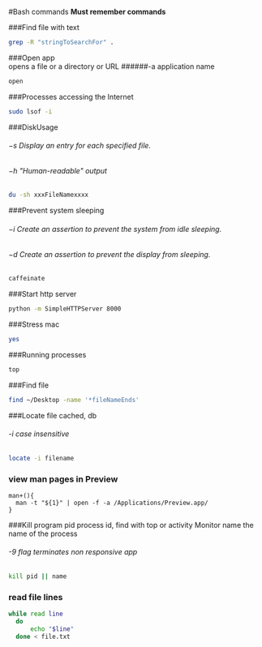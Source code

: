 #Bash commands
**Must remember commands**

###Find file with text  
```sh
grep -R "stringToSearchFor" .
```

###Open app  
opens a file or a directory or URL
######-a application name
```sh
open
```

###Processes accessing the Internet  
```sh
sudo lsof -i
```

###DiskUsage
###### −s Display an entry for each specified file.
###### −h "Human-readable" output
```sh
du -sh xxxFileNamexxxx
```

###Prevent system sleeping
###### −i Create an assertion to prevent the system from idle sleeping.
###### −d Create an assertion to prevent the display from sleeping.
```sh
caffeinate
```

###Start http server
```sh
python -m SimpleHTTPServer 8000
```

###Stress mac
```sh
yes
```

###Running processes
```sh
top
```

###Find file
```sh
find ~/Desktop -name '*fileNameEnds'
```

###Locate file cached, db  
###### -i case insensitive
```sh
locate -i filename
```

### view man pages in Preview
```
man+(){
  man -t "${1}" | open -f -a /Applications/Preview.app/
}
```

###Kill program
pid process id, find with top or activity Monitor
name the name of the process
######  -9 flag terminates non responsive app
```sh
kill pid || name
```

### read file lines
```sh
while read line
  do
      echo "$line"
  done < file.txt
  ```

